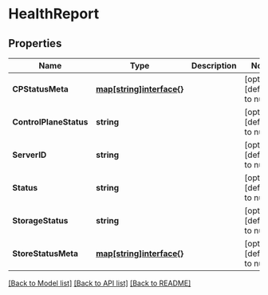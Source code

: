 # HealthReport

## Properties

Name | Type | Description | Notes
------------ | ------------- | ------------- | -------------
**CPStatusMeta** | [**map[string]interface{}**](interface{}.md) |  | [optional] [default to null]
**ControlPlaneStatus** | **string** |  | [optional] [default to null]
**ServerID** | **string** |  | [optional] [default to null]
**Status** | **string** |  | [optional] [default to null]
**StorageStatus** | **string** |  | [optional] [default to null]
**StoreStatusMeta** | [**map[string]interface{}**](interface{}.md) |  | [optional] [default to null]

[[Back to Model list]](../README.md#documentation-for-models) [[Back to API list]](../README.md#documentation-for-api-endpoints) [[Back to README]](../README.md)

